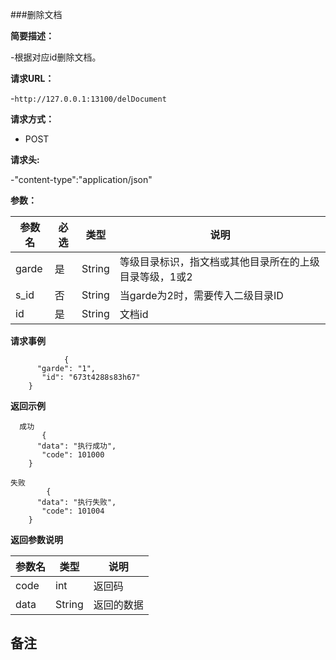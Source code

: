 ###删除文档

**简要描述：** 

-根据对应id删除文档。

**请求URL：** 

-`http://127.0.0.1:13100/delDocument`

**请求方式：**

- POST 

**请求头:**

-"content-type":"application/json"

**参数：** 

| 参数名  | 必选 | 类型     |说明|
| ------ | -------- | -------- |------|
|garde |	是 |	String |	等级目录标识，指文档或其他目录所在的上级目录等级，1或2|
|s_id |	否 |	String |	当garde为2时，需要传入二级目录ID|
|id |	是 |	String |	文档id|

**请求事例**

```
            {
      "garde": "1",
       "id": "673t4288s83h67"
    }
```

 **返回示例**
 
```
  成功
       {
      "data": "执行成功",
       "code": 101000
    }
```

``` 
失败
        {
      "data": "执行失败",
       "code": 101004
    }
```

**返回参数说明**

| 参数名  |   类型     |说明|
| ------ | -------- |------|
| code | int |返回码|
|data|String|返回的数据|

**备注**
-

